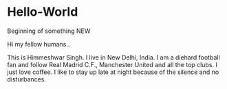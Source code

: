 # Hello-World
Beginning of something NEW

Hi my fellow humans..

This is Himmeshwar Singh. I live in New Delhi, India.
I am a diehard football fan and follow Real Madrid C.F., Manchester United and all the top clubs.
I just love coffee. I like to stay up late at night because of the silence and no disturbances.
